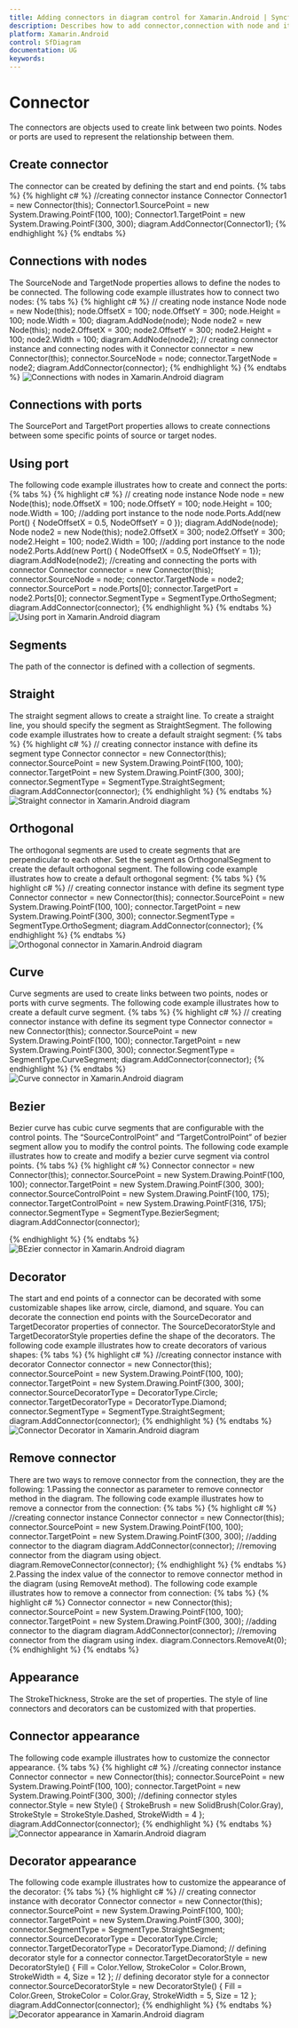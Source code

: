 ```yaml
---
title: Adding connectors in diagram control for Xamarin.Android | Syncfusion
description: Describes how to add connector,connection with node and it's appearance in diagram control for Xamarin.Android
platform: Xamarin.Android
control: SfDiagram
documentation: UG
keywords: 
---
```

# Connector
The connectors are objects used to create link between two points. Nodes or ports are used to represent the relationship between them.

## Create connector
The connector can be created by defining the start and end points.
{% tabs %}
{% highlight c# %}
//creating connector instance
Connector Connector1 = new Connector(this);
Connector1.SourcePoint = new System.Drawing.PointF(100, 100);
Connector1.TargetPoint = new System.Drawing.PointF(300, 300);
diagram.AddConnector(Connector1);
{% endhighlight %}
{% endtabs %}

## Connections with nodes
The SourceNode and TargetNode properties allows to define the nodes to be connected. The following code example illustrates how to connect two nodes:
{% tabs %}
{% highlight c# %}
// creating node  instance
Node node = new Node(this);
node.OffsetX = 100;
node.OffsetY = 300;
node.Height = 100;
node.Width = 100;
diagram.AddNode(node);
Node node2 = new Node(this);
node2.OffsetX = 300;
node2.OffsetY = 300;
node2.Height = 100;
node2.Width = 100;
diagram.AddNode(node2);
// creating connector instance and connecting nodes with it
Connector connector = new Connector(this);
connector.SourceNode = node;
connector.TargetNode = node2;
diagram.AddConnector(connector);
{% endhighlight %}
{% endtabs %}
![Connections with nodes in Xamarin.Android diagram](Connector_images/Connector_img1.jpeg)

## Connections with ports
The SourcePort and TargetPort properties allows to create connections between some specific points of source or target nodes.

## Using port
The following code example illustrates how to create and connect the ports:
{% tabs %}
{% highlight c# %}
// creating node instance
Node node = new Node(this);
node.OffsetX = 100;
node.OffsetY = 100;
node.Height = 100;
node.Width = 100;
//adding port instance to the node
node.Ports.Add(new Port() { NodeOffsetX = 0.5, NodeOffsetY = 0 });
diagram.AddNode(node);
Node node2 = new Node(this);
node2.OffsetX = 300;
node2.OffsetY = 300;
node2.Height = 100;
node2.Width = 100;
//adding port instance to the node
node2.Ports.Add(new Port() { NodeOffsetX = 0.5, NodeOffsetY = 1});
diagram.AddNode(node2);
//creating and connecting the ports with connector
Connector connector = new Connector(this);
connector.SourceNode = node;
connector.TargetNode = node2;
connector.SourcePort = node.Ports[0];
connector.TargetPort = node2.Ports[0];
connector.SegmentType = SegmentType.OrthoSegment;
diagram.AddConnector(connector);
{% endhighlight %}
{% endtabs %}
![Using port in Xamarin.Android diagram](Connector_images/Connector_img2.jpeg)

## Segments
The path of the connector is defined with a collection of segments.

## Straight
The straight segment allows to create a straight line. To create a straight line, you should specify the segment as StraightSegment. The following code example illustrates how to create a default straight segment:
{% tabs %}
{% highlight c# %}
// creating connector instance with define its segment type
Connector connector = new Connector(this);
connector.SourcePoint = new System.Drawing.PointF(100, 100);
connector.TargetPoint = new System.Drawing.PointF(300, 300);
connector.SegmentType = SegmentType.StraightSegment;
diagram.AddConnector(connector);
{% endhighlight %}
{% endtabs %}
![Straight connector in Xamarin.Android diagram](Connector_images/Connector_img3.jpeg)

## Orthogonal
The orthogonal segments are used to create segments that are perpendicular to each other.
Set the segment as OrthogonalSegment to create the default orthogonal segment. The following code example illustrates how to create a default orthogonal segment:
{% tabs %}
{% highlight c# %}
// creating connector instance with define its segment type
Connector connector = new Connector(this);
connector.SourcePoint = new System.Drawing.PointF(100, 100);
connector.TargetPoint = new System.Drawing.PointF(300, 300);
connector.SegmentType = SegmentType.OrthoSegment;
diagram.AddConnector(connector);
{% endhighlight %}
{% endtabs %}
![Orthogonal connector in Xamarin.Android diagram](Connector_images/Connector_img4.jpeg)

## Curve
Curve segments are used to create links between two points, nodes or ports with curve segments. The following code example illustrates how to create a default curve segment.
{% tabs %}
{% highlight c# %}
// creating connector instance with define its segment type
Connector connector = new Connector(this);
connector.SourcePoint = new System.Drawing.PointF(100, 100);
connector.TargetPoint = new System.Drawing.PointF(300, 300);
connector.SegmentType = SegmentType.CurveSegment;
diagram.AddConnector(connector);
{% endhighlight %}
{% endtabs %}
![Curve connector in Xamarin.Android diagram](Connector_images/Connector_img5.jpeg)

## Bezier 
Bezier curve has cubic curve segments that are configurable with the control points. The “SourceControlPoint” and “TargetControlPoint” of bezier segment allow you to modify the control points. The following code example illustrates how to create and modify a bezier curve segment via control points.
{% tabs %}
{% highlight c# %}
Connector connector = new Connector(this);
connector.SourcePoint = new System.Drawing.PointF(100, 100);
connector.TargetPoint = new System.Drawing.PointF(300, 300);
connector.SourceControlPoint = new System.Drawing.PointF(100, 175);
connector.TargetControlPoint = new System.Drawing.PointF(316, 175);
connector.SegmentType = SegmentType.BezierSegment;
diagram.AddConnector(connector);

{% endhighlight %}
{% endtabs %}
![BEzier connector in Xamarin.Android diagram](Connector_images/Connector_img6.jpeg)

## Decorator
The start and end points of a connector can be decorated with some customizable shapes like arrow, circle, diamond, and square. You can decorate the connection end points with the SourceDecorator and TargetDecorator properties of connector.
The SourceDecoratorStyle and TargetDecoratorStyle properties define the shape of the decorators. The following code example illustrates how to create decorators of various shapes:
{% tabs %}
{% highlight c# %}
//creating connector instance with decorator
Connector connector = new Connector(this);
connector.SourcePoint = new System.Drawing.PointF(100, 100);
connector.TargetPoint = new System.Drawing.PointF(300, 300);
connector.SourceDecoratorType = DecoratorType.Circle;
connector.TargetDecoratorType = DecoratorType.Diamond;
connector.SegmentType = SegmentType.StraightSegment;
diagram.AddConnector(connector);
{% endhighlight %}
{% endtabs %}
![Connector Decorator in Xamarin.Android diagram](Connector_images/Connector_img7.jpeg)

## Remove connector
There are two ways to remove connector from the connection, they are the following:
1.Passing the connector as parameter to remove connector method in the diagram.
The following code example illustrates how to remove a connector from the connection:
{% tabs %}
{% highlight c# %}
//creating connector instance
Connector connector = new Connector(this);
connector.SourcePoint = new System.Drawing.PointF(100, 100);
connector.TargetPoint = new System.Drawing.PointF(300, 300);
//adding connector to the diagram
diagram.AddConnector(connector);
//removing connector from the diagram using object.
diagram.RemoveConnector(connector);
{% endhighlight %}
{% endtabs %}
2.Passing the index value of the connector to remove connector method in the diagram (using RemoveAt method).
The following code example illustrates how to remove a connector from connection:
{% tabs %}
{% highlight c# %}
Connector connector = new Connector(this);
connector.SourcePoint = new System.Drawing.PointF(100, 100);
connector.TargetPoint = new System.Drawing.PointF(300, 300);
//adding connector to the diagram
diagram.AddConnector(connector);
//removing connector from the diagram using index. 
diagram.Connectors.RemoveAt(0);
{% endhighlight %}
{% endtabs %}

## Appearance
The StrokeThickness, Stroke are the set of properties. The style of line connectors  and decorators can be customized with that properties.

## Connector appearance
The following code example illustrates how to customize the connector appearance.
{% tabs %}
{% highlight c# %}
//creating connector instance
Connector connector = new Connector(this);
connector.SourcePoint = new System.Drawing.PointF(100, 100);
connector.TargetPoint = new System.Drawing.PointF(300, 300);
//defining connector styles
connector.Style = new Style()
{
  StrokeBrush = new SolidBrush(Color.Gray),
  StrokeStyle = StrokeStyle.Dashed,
  StrokeWidth = 4
};
diagram.AddConnector(connector);
{% endhighlight %}
{% endtabs %}
![Connector appearance in Xamarin.Android diagram](Connector_images/Connector_img8.jpeg)

## Decorator appearance
The following code example illustrates how to customize the appearance of the decorator:
{% tabs %}
{% highlight c# %}
// creating connector instance with decorator
Connector connector = new Connector(this);
connector.SourcePoint = new System.Drawing.PointF(100, 100);
connector.TargetPoint = new System.Drawing.PointF(300, 300);
connector.SegmentType = SegmentType.StraightSegment;
connector.SourceDecoratorType = DecoratorType.Circle;
connector.TargetDecoratorType = DecoratorType.Diamond;
// defining decorator style for a connector
connector.TargetDecoratorStyle = new DecoratorStyle()
{
  Fill = Color.Yellow,
  StrokeColor = Color.Brown,
  StrokeWidth = 4,
  Size = 12
};
// defining decorator style for a connector
connector.SourceDecoratorStyle = new DecoratorStyle()
{
  Fill = Color.Green,
  StrokeColor = Color.Gray,
  StrokeWidth = 5,
  Size = 12
};
diagram.AddConnector(connector);
{% endhighlight %}
{% endtabs %}
![Decorator appearance in Xamarin.Android diagram](Connector_images/Connector_img9.jpeg)

